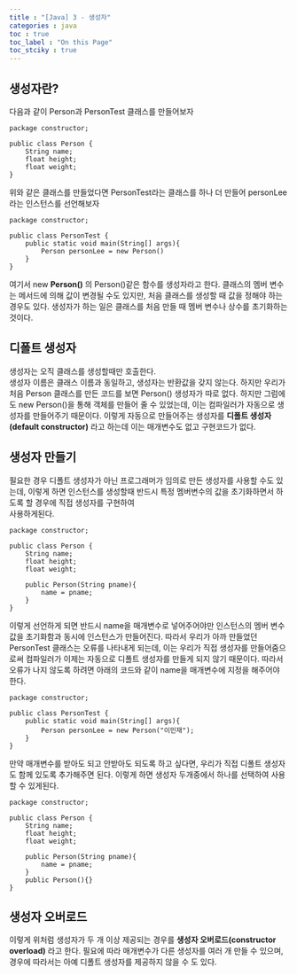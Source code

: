 ```yaml
---
title : "[Java] 3 - 생성자"
categories : java
toc : true
toc_label : "On this Page"
toc_stciky : true
---
```

## 생성자란?
다음과 같이 Person과 PersonTest 클래스를 만들어보자
```
package constructor;

public class Person {
    String name;
    float height;
    float weight;
}
```
위와 같은 클래스를 만들었다면 PersonTest라는 클래스를 하나 더 만들어
personLee라는 인스턴스를 선언해보자
```
package constructor;

public class PersonTest {
    public static void main(String[] args){
        Person personLee = new Person()
    }
}
```
여기서 new **Person()** 의 Person()같은 함수를 생성자라고 한다.
클래스의 멤버 변수는 메서드에 의해 값이 변경될 수도 있지만, 처음 클래스를 생성할 때 값을
정해야 하는 경우도 있다. 생성자가 하는 일은 클래스를 처음 만들 때 멤버 변수나 상수를 초기화하는 것이다.

## 디폴트 생성자
생성자는 오직 클래스를 생성할때만 호출한다.    
생성자 이름은 클래스 이름과 동일하고, 생성자는 반환값을 갖지 않는다.
하지만 우리가 처음 Person 클래스를 만든 코드를 보면 Person() 생성자가 따로 없다.
하지만 그럼에도 new Person()을 통해 객체를 만들어 줄 수 있었는데, 이는 컴파일러가
자동으로 생성자를 만들어주기 때문이다. 이렇게 자동으로 만들어주는 생성자를 **디폴트 생성자(default constructor)** 라고 하는데 이는 매개변수도 없고 구현코드가 없다. 

## 생성자 만들기
필요한 경우 디폴트 생성자가 아닌 프로그래머가 임의로 만든 생성자를 사용할 수도 있는데, 이렇게 하면
인스턴스를 생성할때 반드시 특정 멤버변수의 값을 초기화하면서 하도록 할 경우에 직접 생성자를 구현하여   
사용하게된다.
```
package constructor;

public class Person {
    String name;
    float height;
    float weight;

    public Person(String pname){
        name = pname;
    }
}
```
이렇게 선언하게 되면 반드시 name을 매개변수로 넣어주어야만 인스턴스의 멤버 변수값을 초기화함과 동시에
인스턴스가 만들어진다. 따라서 우리가 아까 만들었던 PersonTest 클래스는 오류를 나타내게 되는데,
이는 우리가 직접 생성자를 만들어줌으로써 컴파일러가 이제는 자동으로 디폴트 생성자를 만들게 되지 않기 때문이다. 따라서 오류가 나지 않도록 하려면 아래의 코드와 같이 name을 매개변수에 지정을 해주어야 한다.
```
package constructor;

public class PersonTest {
    public static void main(String[] args){
        Person personLee = new Person("이민재");
    }
}
```
만약 매개변수를 받아도 되고 안받아도 되도록 하고 싶다면, 우리가 직접 디폴트 생성자도 함께 있도록 추가해주면 된다. 이렇게 하면 생성자 두개중에서 하나를 선택하여 사용 할 수 있게된다.
```
package constructor;

public class Person {
    String name;
    float height;
    float weight;

    public Person(String pname){
        name = pname;
    }
    public Person(){}
}
```
## 생성자 오버로드
이렇게 위처럼 생성자가 두 개 이상 제공되는 경우를 **생성자 오버로드(constructor overload)** 라고 한다.
필요에 따라 매개변수가 다른 생성자를 여러 개 만들 수 있으며, 경우에 따라서는 아예 디폴트 생성자를 제공하지 않을 수 도 있다.


